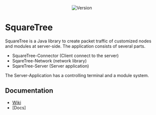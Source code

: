 <div align="center">
<br/>
  <p>
    <img src="https://img.shields.io/static/v1?label=Version&message=Alpha-1.0.0&color=12c970&logoColor=white" alt="Version" />
	<br>
	</p>
  </p>
</div>

# SquareTree
SquareTree is a Java library to create packet traffic of customized nodes and modules at server-side.
The application consists of several parts.
* SquareTree-Connector (Client connect to the server)
* SqareTree-Network (network library)
* SqareTree-Server (Server application)

The Server-Application has a controlling terminal and a module system.

## Documentation
* [Wiki](https://github.com/APICodeYT/SquareTree/wiki)
* [Docs]

